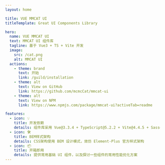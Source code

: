 ```yaml
---
layout: home

title: VUE MMCAT UI
titleTemplate: Great UI Components Library

hero:
  name: VUE MMCAT UI
  text: MMCAT UI 组件库
  tagline: 基于 Vue3 + TS + Vite 开发
  image:
    src: /cat.png
    alt: MMCAT UI
  actions:
    - theme: brand
      text: 开始
      link: /guild/installation
    - theme: alt
      text: View on GitHub
      link: https://github.com/mcmcCat/mmcat-ui
    - theme: alt
      text: View on NPM
      link: https://www.npmjs.com/package/mmcat-ui?activeTab=readme

features:
  - icon: 💡
    title: 开发依赖
    details: 组件库采用 Vue@3.3.4 + TypeScript@5.2.2 + Vite@4.4.5 + Sass@1.66.1 实现
  - icon: 🛠️
    title: BEM样式架构
    details: CSS架构使用 BEM 设计模式，效仿 Element-Plus 官方样式架构
  - icon: 📦
    title: 开箱即用
    details: 提供常用基础 UI 组件，以及探讨一些组件的常用性能优化方案
---
```


